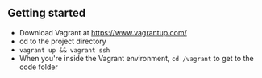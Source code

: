 ## Getting started

- Download Vagrant at https://www.vagrantup.com/
- cd to the project directory
- `vagrant up && vagrant ssh`
- When you're inside the Vagrant environment, `cd /vagrant` to get to the code folder
